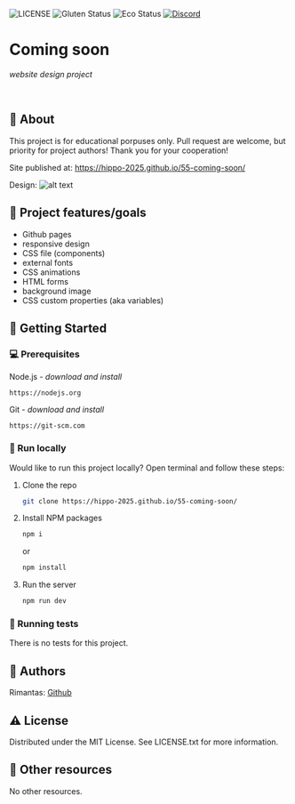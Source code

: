 
![LICENSE](https://img.shields.io/badge/license-MIT-blue.svg?style=flat-square)
![Gluten Status](https://img.shields.io/badge/Gluten-Free-green.svg)
![Eco Status](https://img.shields.io/badge/ECO-Friendly-green.svg)
[![Discord](https://discord.com/api/guilds/571393319201144843/widget.png)](https://discord.gg/dRwW4rw)

# Coming soon

_website design project_

<br>

## 🌟 About

This project is for educational porpuses only. Pull request are welcome, but priority for project authors! Thank you for your cooperation!

Site published at: https://hippo-2025.github.io/55-coming-soon/

Design: ![alt text](./project-design.png)

## 🎯 Project features/goals

-   Github pages
-   responsive design
-   CSS file (components)
-   external fonts
-   CSS animations
-   HTML forms
-   background image
-   CSS custom properties (aka variables)

## 🧰 Getting Started

### 💻 Prerequisites

Node.js - _download and install_

```
https://nodejs.org
```

Git - _download and install_

```
https://git-scm.com
```

### 🏃 Run locally

Would like to run this project locally? Open terminal and follow these steps:

1. Clone the repo
    ```sh
    git clone https://hippo-2025.github.io/55-coming-soon/
    ```
2. Install NPM packages
    ```sh
    npm i
    ```
    or
    ```sh
    npm install
    ```
3. Run the server
    ```sh
    npm run dev
    ```

### 🧪 Running tests

There is no tests for this project.

## 🎅 Authors

Rimantas: [Github](https://github.com/belauzas)

## ⚠️ License

Distributed under the MIT License. See LICENSE.txt for more information.

## 🔗 Other resources

No other resources.
